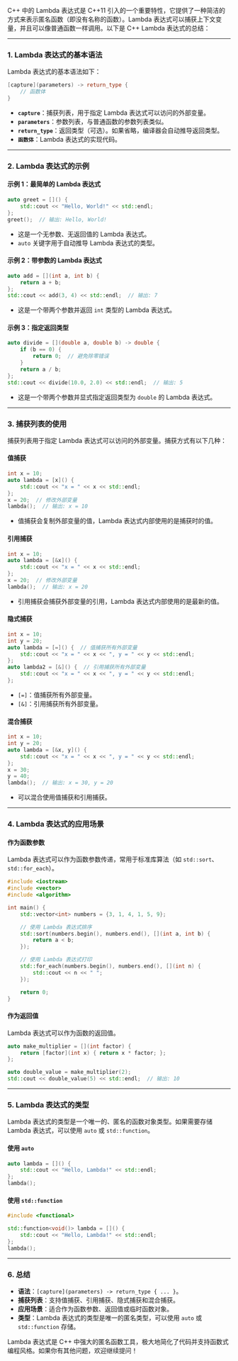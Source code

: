 C++ 中的 Lambda 表达式是 C++11 引入的一个重要特性，它提供了一种简洁的方式来表示匿名函数（即没有名称的函数）。Lambda 表达式可以捕获上下文变量，并且可以像普通函数一样调用。以下是 C++ Lambda 表达式的总结：

---

### 1. **Lambda 表达式的基本语法**
Lambda 表达式的基本语法如下：
```cpp
[capture](parameters) -> return_type {
    // 函数体
}
```

- **`capture`**：捕获列表，用于指定 Lambda 表达式可以访问的外部变量。
- **`parameters`**：参数列表，与普通函数的参数列表类似。
- **`return_type`**：返回类型（可选）。如果省略，编译器会自动推导返回类型。
- **`函数体`**：Lambda 表达式的实现代码。

---

### 2. **Lambda 表达式的示例**

#### **示例 1：最简单的 Lambda 表达式**
```cpp
auto greet = []() {
    std::cout << "Hello, World!" << std::endl;
};
greet();  // 输出: Hello, World!
```

- 这是一个无参数、无返回值的 Lambda 表达式。
- `auto` 关键字用于自动推导 Lambda 表达式的类型。

#### **示例 2：带参数的 Lambda 表达式**
```cpp
auto add = [](int a, int b) {
    return a + b;
};
std::cout << add(3, 4) << std::endl;  // 输出: 7
```

- 这是一个带两个参数并返回 `int` 类型的 Lambda 表达式。

#### **示例 3：指定返回类型**
```cpp
auto divide = [](double a, double b) -> double {
    if (b == 0) {
        return 0;  // 避免除零错误
    }
    return a / b;
};
std::cout << divide(10.0, 2.0) << std::endl;  // 输出: 5
```

- 这是一个带两个参数并显式指定返回类型为 `double` 的 Lambda 表达式。

---

### 3. **捕获列表的使用**
捕获列表用于指定 Lambda 表达式可以访问的外部变量。捕获方式有以下几种：

#### **值捕获**
```cpp
int x = 10;
auto lambda = [x]() {
    std::cout << "x = " << x << std::endl;
};
x = 20;  // 修改外部变量
lambda();  // 输出: x = 10
```

- 值捕获会复制外部变量的值，Lambda 表达式内部使用的是捕获时的值。

#### **引用捕获**
```cpp
int x = 10;
auto lambda = [&x]() {
    std::cout << "x = " << x << std::endl;
};
x = 20;  // 修改外部变量
lambda();  // 输出: x = 20
```

- 引用捕获会捕获外部变量的引用，Lambda 表达式内部使用的是最新的值。

#### **隐式捕获**
```cpp
int x = 10;
int y = 20;
auto lambda = [=]() {  // 值捕获所有外部变量
    std::cout << "x = " << x << ", y = " << y << std::endl;
};
auto lambda2 = [&]() {  // 引用捕获所有外部变量
    std::cout << "x = " << x << ", y = " << y << std::endl;
};
```

- `[=]`：值捕获所有外部变量。
- `[&]`：引用捕获所有外部变量。

#### **混合捕获**
```cpp
int x = 10;
int y = 20;
auto lambda = [&x, y]() {
    std::cout << "x = " << x << ", y = " << y << std::endl;
};
x = 30;
y = 40;
lambda();  // 输出: x = 30, y = 20
```

- 可以混合使用值捕获和引用捕获。

---

### 4. **Lambda 表达式的应用场景**

#### **作为函数参数**
Lambda 表达式可以作为函数参数传递，常用于标准库算法（如 `std::sort`、`std::for_each`）。

```cpp
#include <iostream>
#include <vector>
#include <algorithm>

int main() {
    std::vector<int> numbers = {3, 1, 4, 1, 5, 9};

    // 使用 Lambda 表达式排序
    std::sort(numbers.begin(), numbers.end(), [](int a, int b) {
        return a < b;
    });

    // 使用 Lambda 表达式打印
    std::for_each(numbers.begin(), numbers.end(), [](int n) {
        std::cout << n << " ";
    });

    return 0;
}
```

#### **作为返回值**
Lambda 表达式可以作为函数的返回值。

```cpp
auto make_multiplier = [](int factor) {
    return [factor](int x) { return x * factor; };
};

auto double_value = make_multiplier(2);
std::cout << double_value(5) << std::endl;  // 输出: 10
```

---

### 5. **Lambda 表达式的类型**
Lambda 表达式的类型是一个唯一的、匿名的函数对象类型。如果需要存储 Lambda 表达式，可以使用 `auto` 或 `std::function`。

#### **使用 `auto`**
```cpp
auto lambda = []() {
    std::cout << "Hello, Lambda!" << std::endl;
};
lambda();
```

#### **使用 `std::function`**
```cpp
#include <functional>

std::function<void()> lambda = []() {
    std::cout << "Hello, Lambda!" << std::endl;
};
lambda();
```

---

### 6. **总结**
- **语法**：`[capture](parameters) -> return_type { ... }`。
- **捕获列表**：支持值捕获、引用捕获、隐式捕获和混合捕获。
- **应用场景**：适合作为函数参数、返回值或临时函数对象。
- **类型**：Lambda 表达式的类型是唯一的匿名类型，可以使用 `auto` 或 `std::function` 存储。

Lambda 表达式是 C++ 中强大的匿名函数工具，极大地简化了代码并支持函数式编程风格。如果你有其他问题，欢迎继续提问！